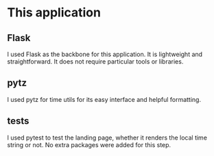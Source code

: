 # This application

## Flask

I used Flask as the backbone for this application. It is lightweight and straightforward. It does not require particular tools or libraries.

## pytz

I used pytz for time utils for its easy interface and helpful formatting.

## tests

I used pytest to test the landing page, whether it renders the local time string or not. No extra packages were added for this step.
